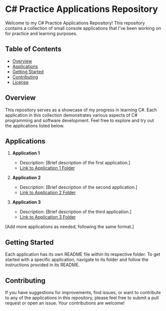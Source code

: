 # C# Practice Applications Repository

Welcome to my C# Practice Applications Repository! This repository contains a collection of small console applications that I've been working on for practice and learning purposes.

## Table of Contents

- [Overview](#overview)
- [Applications](#applications)
- [Getting Started](#getting-started)
- [Contributing](#contributing)
- [License](#license)

## Overview

This repository serves as a showcase of my progress in learning C#. Each application in this collection demonstrates various aspects of C# programming and software development. Feel free to explore and try out the applications listed below.

## Applications

1. **Application 1**
   - Description: [Brief description of the first application.]
   - [Link to Application 1 Folder](/app1/)

2. **Application 2**
   - Description: [Brief description of the second application.]
   - [Link to Application 2 Folder](/app2/)

3. **Application 3**
   - Description: [Brief description of the third application.]
   - [Link to Application 3 Folder](/app3/)

[Add more applications as needed, following the same format.]

## Getting Started

Each application has its own README file within its respective folder. To get started with a specific application, navigate to its folder and follow the instructions provided in its README.

## Contributing

If you have suggestions for improvements, find issues, or want to contribute to any of the applications in this repository, please feel free to submit a pull request or open an issue. Your contributions are welcome!

